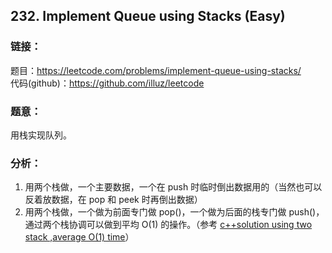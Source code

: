 ## 232. Implement Queue using Stacks (Easy)

### **链接**：
题目：https://leetcode.com/problems/implement-queue-using-stacks/  
代码(github)：https://github.com/illuz/leetcode

### **题意**：

用栈实现队列。

### **分析**：

1. 用两个栈做，一个主要数据，一个在 push 时临时倒出数据用的（当然也可以反着放数据，在 pop 和 peek 时再倒出数据）
2. 用两个栈做，一个做为前面专门做 pop()，一个做为后面的栈专门做 push()，通过两个栈协调可以做到平均 O(1) 的操作。（参考 [c++solution using two stack ,average O(1) time](https://leetcode.com/discuss/44482/c-solution-using-two-stack-average-o-1-time)）
